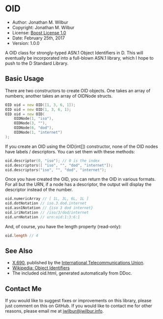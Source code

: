 # OID

* Author: Jonathan M. Wilbur
* Copyright: Jonathan M. Wilbur
* License: [Boost License 1.0](http://www.boost.org/LICENSE_1_0.txt)
* Date: February 25th, 2017
* Version: 1.0.0

A OID class for strongly-typed ASN.1 Object Identifiers in D. This will
eventually be incorporated into a full-blown ASN.1 library, which I hope to
push to the D Standard Library.

## Basic Usage

There are two constructors to create OID objects. One takes an array of numbers;
another takes an array of OIDNode structs.

```d
OID oid = new OID([1, 3, 6, 1]);
OID oid = new OID(1, 3, 6, 1);
OID oid = new OID(
    OIDNode(1, "iso"),
    OIDNode(3, ""),
    OIDNode(6, "dod"),
    OIDNode(1, "internet")
);
```

If you create an OID using the OID(int[]) constructor, none of the OID nodes
have labels / descriptors. You can set them with these methods:

```d
oid.descriptor(0, "iso"); // 0 is the index
oid.descriptors([ "iso", "", "dod", "internet"]);
oid.descriptors("iso", "", "dod", "internet");
```

Once you have created the OID, you can return the OID in various formats. For
all but the URN, if a node has a descriptor, the output will display the
descriptor instead of the number.

```d
oid.numericArray // [ 1L, 3L, 6L, 1L ]
oid.dotNotation // iso.3.dod.internet
oid.asn1Notation // {iso 3 dod internet}
oid.iriNotation // /iso/3/dod/internet
oid.urnNotation // urn:oid:1:3:6:1
```

And, of course, you have the length property (read-only):

```d
oid.length // 4
```

## See Also

* [X.690](http://www.itu.int/rec/T-REC-X.690/en), published by the
[International Telecommunications Union](http://www.itu.int/en/pages/default.aspx).
* [Wikipedia: Object Identifiers](https://en.wikipedia.org/wiki/Object_identifier)
* The included oid.html, generated automatically from DDoc.

## Contact Me

If you would like to suggest fixes or improvements on this library, please just
comment on this on GitHub. If you would like to contact me for other reasons,
please email me at [jwilbur@jwilbur.info](mailto:jwilbur@jwilbur.info).
